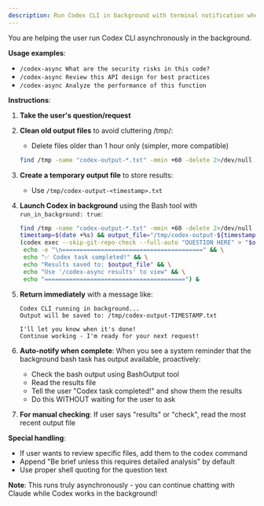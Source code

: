 ```yaml
---
description: Run Codex CLI in background with terminal notification when done
---
```


You are helping the user run Codex CLI asynchronously in the background.

**Usage examples**:
- `/codex-async What are the security risks in this code?`
- `/codex-async Review this API design for best practices`
- `/codex-async Analyze the performance of this function`

**Instructions**:

1. **Take the user's question/request**
2. **Clean old output files** to avoid cluttering /tmp/:
   - Delete files older than 1 hour only (simpler, more compatible)
   ```bash
   find /tmp -name "codex-output-*.txt" -mmin +60 -delete 2>/dev/null
   ```
3. **Create a temporary output file** to store results:
   - Use `/tmp/codex-output-<timestamp>.txt`

4. **Launch Codex in background** using the Bash tool with `run_in_background: true`:
   ```bash
   find /tmp -name "codex-output-*.txt" -mmin +60 -delete 2>/dev/null
   timestamp=$(date +%s) && output_file="/tmp/codex-output-${timestamp}.txt" && \
   (codex exec --skip-git-repo-check --full-auto "QUESTION HERE" > "$output_file" 2>&1 && \
    echo -e "\n========================================" && \
    echo "✅ Codex task completed!" && \
    echo "Results saved to: $output_file" && \
    echo "Use '/codex-async results' to view" && \
    echo "========================================") &
   ```

4. **Return immediately** with a message like:
   ```
   Codex CLI running in background...
   Output will be saved to: /tmp/codex-output-TIMESTAMP.txt

   I'll let you know when it's done!
   Continue working - I'm ready for your next request!
   ```

5. **Auto-notify when complete**: When you see a system reminder that the background bash task has output available, proactively:
   - Check the bash output using BashOutput tool
   - Read the results file
   - Tell the user "Codex task completed!" and show them the results
   - Do this WITHOUT waiting for the user to ask

6. **For manual checking**: If user says "results" or "check", read the most recent output file

**Special handling**:
- If user wants to review specific files, add them to the codex command
- Append "Be brief unless this requires detailed analysis" by default
- Use proper shell quoting for the question text

**Note**: This runs truly asynchronously - you can continue chatting with Claude while Codex works in the background!
